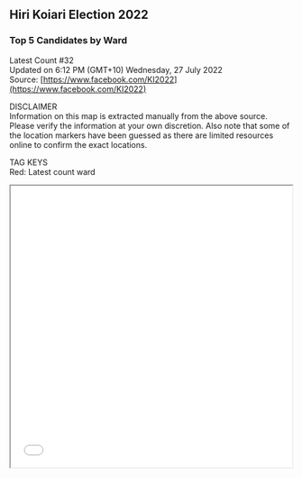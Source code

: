 ## Hiri Koiari Election 2022
### Top 5 Candidates by Ward
Latest Count #32 <br>
Updated on 6:12 PM (GMT+10) Wednesday, 27 July 2022 <br>
Source: [https://www.facebook.com/KI2022](https://www.facebook.com/KI2022)

DISCLAIMER<br>
Information on this map is extracted manually from the above source. Please verify the information at your own discretion. Also note that some of the location markers have been guessed as there are limited resources online to confirm the exact locations.<br>

TAG KEYS<br>
Red: Latest count ward <br>

<iframe src="HiriKoiariMap.html" height="500" width="500"></iframe>
<br>

